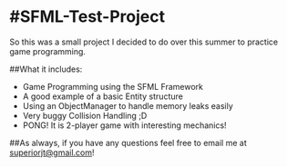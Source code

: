 #SFML-Test-Project
=================

So this was a small project I decided to do over this summer to practice game programming.

##What it includes:

* Game Programming using the SFML Framework
* A good example of a basic Entity structure
* Using an ObjectManager to handle memory leaks easily
* Very buggy Collision Handling ;D
* PONG! It is 2-player game with interesting mechanics!

##As always, if you have any questions feel free to email me at superiorjt@gmail.com!
